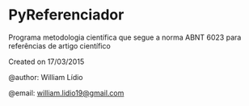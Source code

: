 # PyReferenciador
Programa metodologia científica que segue a norma ABNT 6023 para referências de artigo científico

Created on 17/03/2015

@author: William Lídio

@email: william.lidio19@gmail.com
